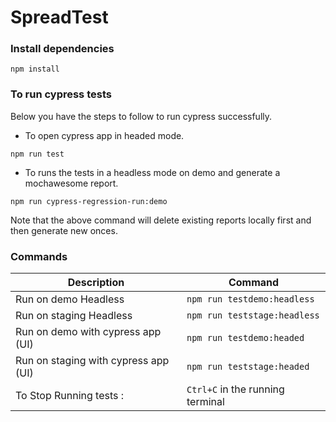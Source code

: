 # SpreadTest


### Install dependencies

```
npm install
```

### To run cypress tests

Below you have the steps to follow to run cypress successfully.

- To open cypress app in headed mode.

```
npm run test
```

- To runs the tests in a headless mode on demo and generate a mochawesome report.

```
npm run cypress-regression-run:demo
```

Note that the above command will delete existing reports locally first and then generate new onces.


### Commands

| Description                          | Command                        |
|--------------------------------------|--------------------------------|
| Run on demo Headless                 | `npm run testdemo:headless`    |
| Run on staging Headless              | `npm run teststage:headless`   |
| Run on demo with cypress app (UI)     | `npm run testdemo:headed`      |
| Run on staging with cypress app (UI) | `npm run teststage:headed`     |
| To Stop Running tests :              | `Ctrl+C` in the running terminal |
